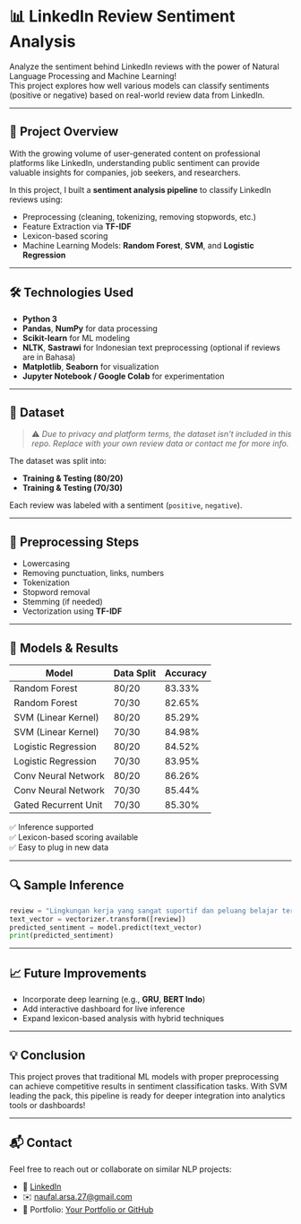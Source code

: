 # 📊 LinkedIn Review Sentiment Analysis

Analyze the sentiment behind LinkedIn reviews with the power of Natural Language Processing and Machine Learning!  
This project explores how well various models can classify sentiments (positive or negative) based on real-world review data from LinkedIn.

---

## 📌 Project Overview

With the growing volume of user-generated content on professional platforms like LinkedIn, understanding public sentiment can provide valuable insights for companies, job seekers, and researchers.

In this project, I built a **sentiment analysis pipeline** to classify LinkedIn reviews using:
- Preprocessing (cleaning, tokenizing, removing stopwords, etc.)
- Feature Extraction via **TF-IDF**
- Lexicon-based scoring
- Machine Learning Models: **Random Forest**, **SVM**, and **Logistic Regression**

---

## 🛠️ Technologies Used

- **Python 3**
- **Pandas**, **NumPy** for data processing
- **Scikit-learn** for ML modeling
- **NLTK**, **Sastrawi** for Indonesian text preprocessing (optional if reviews are in Bahasa)
- **Matplotlib**, **Seaborn** for visualization
- **Jupyter Notebook / Google Colab** for experimentation

---

## 📁 Dataset

> ⚠️ *Due to privacy and platform terms, the dataset isn't included in this repo. Replace with your own review data or contact me for more info.*

The dataset was split into:
- **Training & Testing (80/20)**
- **Training & Testing (70/30)**

Each review was labeled with a sentiment (`positive`, `negative`).

---

## 🔄 Preprocessing Steps

- Lowercasing
- Removing punctuation, links, numbers
- Tokenization
- Stopword removal
- Stemming (if needed)
- Vectorization using **TF-IDF**

---

## 🤖 Models & Results

| Model                 | Data Split | Accuracy      |
|-----------------------|------------|---------------|
| Random Forest         | 80/20      | 83.33%        |
| Random Forest         | 70/30      | 82.65%        |
| SVM (Linear Kernel)   | 80/20      | 85.29%        |
| SVM (Linear Kernel)   | 70/30      | 84.98%        |
| Logistic Regression   | 80/20      | 84.52%        |
| Logistic Regression   | 70/30      | 83.95%        |
| Conv Neural Network   | 80/20      | 86.26%        |
| Conv Neural Network   | 70/30      | 85.44%        |
| Gated Recurrent Unit  | 70/30      | 85.30%        |

✅ Inference supported  
✅ Lexicon-based scoring available  
✅ Easy to plug in new data

---

## 🔍 Sample Inference

```python
review = "Lingkungan kerja yang sangat suportif dan peluang belajar terbuka lebar"
text_vector = vectorizer.transform([review])
predicted_sentiment = model.predict(text_vector)
print(predicted_sentiment)
```

---

## 📈 Future Improvements

- Incorporate deep learning (e.g., **GRU**, **BERT Indo**)
- Add interactive dashboard for live inference
- Expand lexicon-based analysis with hybrid techniques

---

## 💡 Conclusion

This project proves that traditional ML models with proper preprocessing can achieve competitive results in sentiment classification tasks. With SVM leading the pack, this pipeline is ready for deeper integration into analytics tools or dashboards!

---

## 📬 Contact

Feel free to reach out or collaborate on similar NLP projects:
- 💼 [LinkedIn](https://linkedin.com/in/naufalarsa)
- ✉️ naufal.arsa.27@gmail.com
- 🧠 Portfolio: [Your Portfolio or GitHub](https://github.com/NaufalArsa)